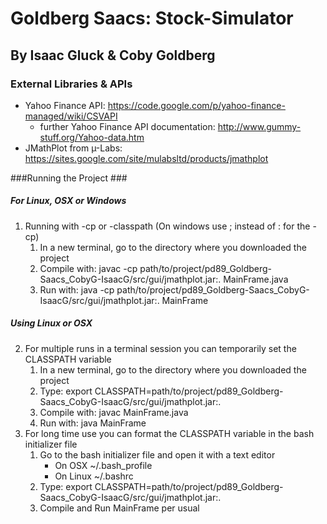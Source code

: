 Goldberg Saacs: Stock-Simulator
===============================

By Isaac Gluck & Coby Goldberg
------------------------------

### External Libraries & APIs ###
- Yahoo Finance API: https://code.google.com/p/yahoo-finance-managed/wiki/CSVAPI
	- further Yahoo Finance API documentation: http://www.gummy-stuff.org/Yahoo-data.htm
- JMathPlot from µ-Labs: https://sites.google.com/site/mulabsltd/products/jmathplot

###Running the Project ###
##### For Linux, OSX or Windows #####
1. Running with -cp or -classpath (On windows use ; instead of : for the -cp)
	1. In a new terminal, go to the directory where you downloaded the project
	2. Compile with: 
		javac -cp path/to/project/pd89_Goldberg-Saacs_CobyG-IsaacG/src/gui/jmathplot.jar:. MainFrame.java
	3. Run with: 
		java -cp path/to/project/pd89_Goldberg-Saacs_CobyG-IsaacG/src/gui/jmathplot.jar:. MainFrame

##### Using Linux or OSX #####

2. For multiple runs in a terminal session you can temporarily set the CLASSPATH variable
	1. In a new terminal, go to the directory where you downloaded the project
	2. Type: 
		export CLASSPATH=path/to/project/pd89_Goldberg-Saacs_CobyG-IsaacG/src/gui/jmathplot.jar:.
	3. Compile with: 
		javac MainFrame.java
	4. Run with: 
		java MainFrame
3. For long time use you can format the CLASSPATH variable in the bash initializer file
	1. Go to the bash initializer file and open it with a text editor
		- On OSX ~/.bash_profile
		- On Linux ~/.bashrc
	2. Type: 
		export CLASSPATH=path/to/project/pd89_Goldberg-Saacs_CobyG-IsaacG/src/gui/jmathplot.jar:.
	3. Compile and Run MainFrame per usual